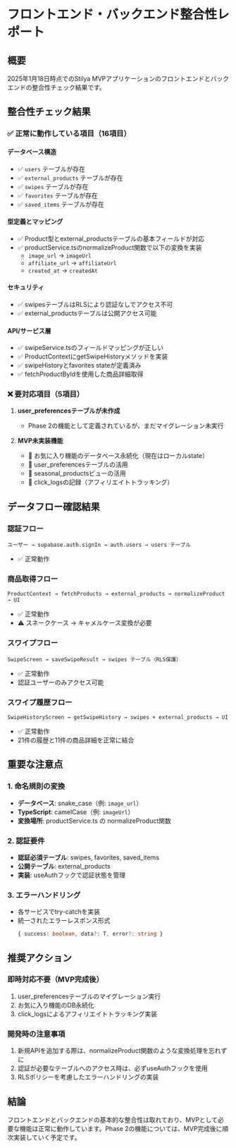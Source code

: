 # フロントエンド・バックエンド整合性レポート

## 概要
2025年1月18日時点でのStilya MVPアプリケーションのフロントエンドとバックエンドの整合性チェック結果です。

## 整合性チェック結果

### ✅ 正常に動作している項目（16項目）

#### データベース構造
- ✅ `users` テーブルが存在
- ✅ `external_products` テーブルが存在
- ✅ `swipes` テーブルが存在  
- ✅ `favorites` テーブルが存在
- ✅ `saved_items` テーブルが存在

#### 型定義とマッピング
- ✅ Product型とexternal_productsテーブルの基本フィールドが対応
- ✅ productService.tsのnormalizeProduct関数で以下の変換を実装
  - `image_url` → `imageUrl`
  - `affiliate_url` → `affiliateUrl`
  - `created_at` → `createdAt`

#### セキュリティ
- ✅ swipesテーブルはRLSにより認証なしでアクセス不可
- ✅ external_productsテーブルは公開アクセス可能

#### API/サービス層
- ✅ swipeService.tsのフィールドマッピングが正しい
- ✅ ProductContextにgetSwipeHistoryメソッドを実装
- ✅ swipeHistoryとfavorites stateが定義済み
- ✅ fetchProductByIdを使用した商品詳細取得

### ❌ 要対応項目（5項目）

1. **user_preferencesテーブルが未作成**
   - Phase 2の機能として定義されているが、まだマイグレーション未実行

2. **MVP未実装機能**
   - 📝 お気に入り機能のデータベース永続化（現在はローカルstate）
   - 📝 user_preferencesテーブルの活用
   - 📝 seasonal_productsビューの活用
   - 📝 click_logsの記録（アフィリエイトトラッキング）

## データフロー確認結果

### 認証フロー
```
ユーザー → supabase.auth.signIn → auth.users → users テーブル
```
- ✅ 正常動作

### 商品取得フロー
```
ProductContext → fetchProducts → external_products → normalizeProduct → UI
```
- ✅ 正常動作
- ⚠️ スネークケース → キャメルケース変換が必要

### スワイプフロー
```
SwipeScreen → saveSwipeResult → swipes テーブル（RLS保護）
```
- ✅ 正常動作
- 認証ユーザーのみアクセス可能

### スワイプ履歴フロー
```
SwipeHistoryScreen → getSwipeHistory → swipes + external_products → UI
```
- ✅ 正常動作
- 21件の履歴と11件の商品詳細を正常に結合

## 重要な注意点

### 1. 命名規則の変換
- **データベース**: snake_case（例: `image_url`）
- **TypeScript**: camelCase（例: `imageUrl`）
- **変換場所**: productService.ts の normalizeProduct関数

### 2. 認証要件
- **認証必須テーブル**: swipes, favorites, saved_items
- **公開テーブル**: external_products
- **実装**: useAuthフックで認証状態を管理

### 3. エラーハンドリング
- 各サービスでtry-catchを実装
- 統一されたエラーレスポンス形式
  ```typescript
  { success: boolean, data?: T, error?: string }
  ```

## 推奨アクション

### 即時対応不要（MVP完成後）
1. user_preferencesテーブルのマイグレーション実行
2. お気に入り機能のDB永続化
3. click_logsによるアフィリエイトトラッキング実装

### 開発時の注意事項
1. 新規APIを追加する際は、normalizeProduct関数のような変換処理を忘れずに
2. 認証が必要なテーブルへのアクセス時は、必ずuseAuthフックを使用
3. RLSポリシーを考慮したエラーハンドリングの実装

## 結論
フロントエンドとバックエンドの基本的な整合性は取れており、MVPとして必要な機能は正常に動作しています。Phase 2の機能については、MVP完成後に順次実装していく予定です。
